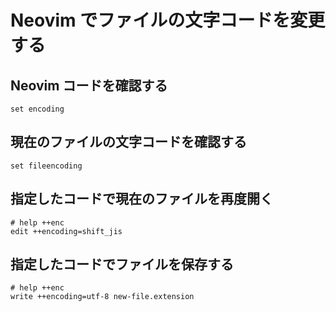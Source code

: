 # Neovim でファイルの文字コードを変更する

## Neovim コードを確認する

```shell
set encoding
```

## 現在のファイルの文字コードを確認する

```shell
set fileencoding
```

## 指定したコードで現在のファイルを再度開く

```shell
# help ++enc
edit ++encoding=shift_jis
```

## 指定したコードでファイルを保存する

```shell
# help ++enc
write ++encoding=utf-8 new-file.extension
```
